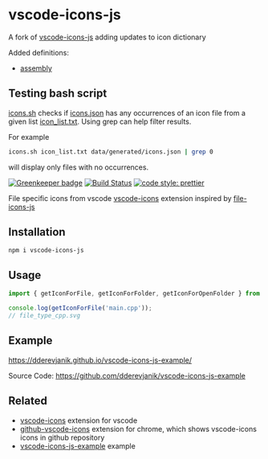 # vscode-icons-js

A fork of [vscode-icons-js](https://github.com/dderevjanik/vscode-icons-js) adding updates to icon dictionary

Added definitions:
- [assembly](data/generated/icons.json#L3969-L3970)

## Testing bash script

[icons.sh](icons.sh) checks if [icons.json](data/generated/icons.json) has any occurrences of an icon file from a given list [icon_list.txt](icon_list.txt). Using grep can help filter results.

For example
```bash
icons.sh icon_list.txt data/generated/icons.json | grep 0
```
will display only files with no occurrences.

[![Greenkeeper badge](https://badges.greenkeeper.io/dderevjanik/vscode-icons-js.svg)](https://greenkeeper.io/)
[![Build Status](https://travis-ci.org/dderevjanik/vscode-icons-js.svg?branch=master)](https://travis-ci.org/dderevjanik/vscode-icons-js)
[![code style: prettier](https://img.shields.io/badge/code_style-prettier-ff69b4.svg)](https://github.com/prettier/prettier)

File specific icons from vscode [vscode-icons](https://github.com/vscode-icons/vscode-icons) extension inspired by [file-icons-js](https://github.com/websemantics/file-icons-js)

## Installation

`npm i vscode-icons-js`

## Usage

```typescript
import { getIconForFile, getIconForFolder, getIconForOpenFolder } from 'vscode-icons-js';

console.log(getIconForFile('main.cpp'));
// file_type_cpp.svg
```

## Example

https://dderevjanik.github.io/vscode-icons-js-example/

Source Code:
https://github.com/dderevjanik/vscode-icons-js-example

## Related

- [vscode-icons](https://github.com/vscode-icons/vscode-icons) extension for vscode
- [github-vscode-icons](https://github.com/dderevjanik/github-vscode-icons) extension for chrome, which shows vscode-icons icons in github repository
- [vscode-icons-js-example](https://github.com/dderevjanik/vscode-icons-js-example) example
